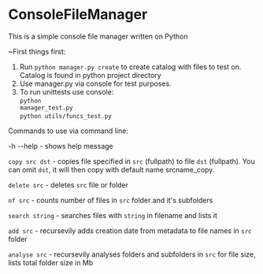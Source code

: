 # ConsoleFileManager
This is a simple console file manager written on Python

~First things first:
1. Run <code>python manager.py create</code> to create catalog with files to test on. Catalog is found in python project directory
2. Use manager.py via console for test purposes.
3. To run unittests use console: <br>
<code>python manager_test.py</code> <br> 
<code>python utils/funcs_test.py</code>


Commands to use via command line:

-h --help - shows help message

<code>copy src dst</code> - copies file specified in <code>src</code> (fullpath) to file <code>dst</code> (fullpath).
You can omit <code>dst</code>, it will then copy with default name srcname_copy.

<code>delete src</code> - deletes <code>src</code> file or folder

<code>nf src</code> - counts number of files in <code>src</code> folder and it's subfolders

<code>search string</code> - searches files with <code>string</code> in filename and lists it

<code>add src</code> - recursevily adds creation date from metadata to file names in <code>src</code> folder

<code>analyse src</code> - recursevily analyses folders and subfolders in <code>src</code> for file size, lists total folder size in Mb
